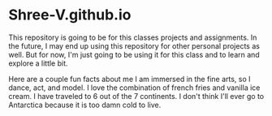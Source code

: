 # Shree-V.github.io


This repository is going to be for this classes projects and assignments. In the future, I may end up using this repository for other personal projects as well. But for now, I'm just going to be using it for this class and to learn and explore a little bit. 

Here are a couple fun facts about me
I am immersed in the fine arts, so I dance, act, and model.
I love the combination of french fries and vanilla ice cream.
I have traveled to 6 out of the 7 continents. I don't think I'll ever go to Antarctica because it is too damn cold to live. 